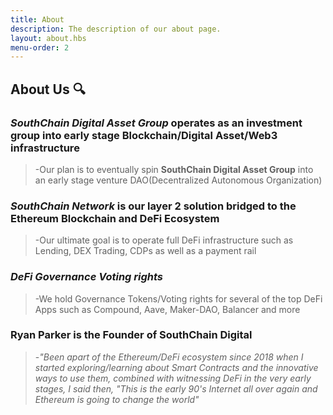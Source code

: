 ```yaml
---
title: About
description: The description of our about page.
layout: about.hbs
menu-order: 2
---
```


## About Us 🔍

### *SouthChain Digital Asset Group* operates as an investment group into early stage Blockchain/Digital Asset/Web3 infrastructure
> -Our plan is to eventually spin **SouthChain Digital Asset Group** into an early stage venture DAO(Decentralized Autonomous Organization)

### *SouthChain Network* is our layer 2 solution bridged to the Ethereum Blockchain and DeFi Ecosystem
> -Our ultimate goal is to operate full DeFi infrastructure such as Lending, DEX Trading, CDPs as well as a payment rail 

### *DeFi Governance Voting rights* 
> -We hold Governance Tokens/Voting rights for several of the top DeFi Apps such as Compound, Aave, Maker-DAO, Balancer and more

### Ryan Parker is the Founder of SouthChain Digital 
> -*"Been apart of the Ethereum/DeFi ecosystem since 2018 when I started exploring/learning about Smart Contracts and the innovative ways to use them, combined with   witnessing DeFi in the very early stages, I said then, "This is the early 90's Internet all over again and Ethereum is going to change the world"* 



